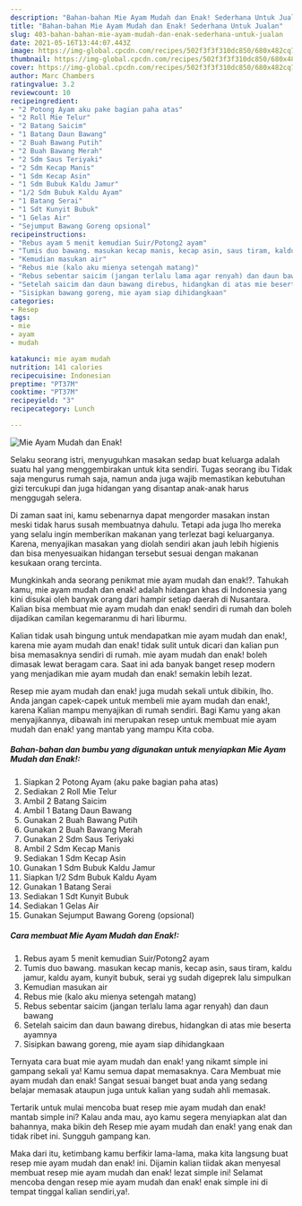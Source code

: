 ```yaml
---
description: "Bahan-bahan Mie Ayam Mudah dan Enak! Sederhana Untuk Jualan"
title: "Bahan-bahan Mie Ayam Mudah dan Enak! Sederhana Untuk Jualan"
slug: 403-bahan-bahan-mie-ayam-mudah-dan-enak-sederhana-untuk-jualan
date: 2021-05-16T13:44:07.443Z
image: https://img-global.cpcdn.com/recipes/502f3f3f310dc850/680x482cq70/mie-ayam-mudah-dan-enak-foto-resep-utama.jpg
thumbnail: https://img-global.cpcdn.com/recipes/502f3f3f310dc850/680x482cq70/mie-ayam-mudah-dan-enak-foto-resep-utama.jpg
cover: https://img-global.cpcdn.com/recipes/502f3f3f310dc850/680x482cq70/mie-ayam-mudah-dan-enak-foto-resep-utama.jpg
author: Marc Chambers
ratingvalue: 3.2
reviewcount: 10
recipeingredient:
- "2 Potong Ayam aku pake bagian paha atas"
- "2 Roll Mie Telur"
- "2 Batang Saicim"
- "1 Batang Daun Bawang"
- "2 Buah Bawang Putih"
- "2 Buah Bawang Merah"
- "2 Sdm Saus Teriyaki"
- "2 Sdm Kecap Manis"
- "1 Sdm Kecap Asin"
- "1 Sdm Bubuk Kaldu Jamur"
- "1/2 Sdm Bubuk Kaldu Ayam"
- "1 Batang Serai"
- "1 Sdt Kunyit Bubuk"
- "1 Gelas Air"
- "Sejumput Bawang Goreng opsional"
recipeinstructions:
- "Rebus ayam 5 menit kemudian Suir/Potong2 ayam"
- "Tumis duo bawang. masukan kecap manis, kecap asin, saus tiram, kaldu jamur, kaldu ayam, kunyit bubuk, serai yg sudah digeprek lalu simpulkan"
- "Kemudian masukan air"
- "Rebus mie (kalo aku mienya setengah matang)"
- "Rebus sebentar saicim (jangan terlalu lama agar renyah) dan daun bawang"
- "Setelah saicim dan daun bawang direbus, hidangkan di atas mie beserta ayamnya"
- "Sisipkan bawang goreng, mie ayam siap dihidangkaan"
categories:
- Resep
tags:
- mie
- ayam
- mudah

katakunci: mie ayam mudah 
nutrition: 141 calories
recipecuisine: Indonesian
preptime: "PT37M"
cooktime: "PT37M"
recipeyield: "3"
recipecategory: Lunch

---
```



![Mie Ayam Mudah dan Enak!](https://img-global.cpcdn.com/recipes/502f3f3f310dc850/680x482cq70/mie-ayam-mudah-dan-enak-foto-resep-utama.jpg)

Selaku seorang istri, menyuguhkan masakan sedap buat keluarga adalah suatu hal yang menggembirakan untuk kita sendiri. Tugas seorang ibu Tidak saja mengurus rumah saja, namun anda juga wajib memastikan kebutuhan gizi tercukupi dan juga hidangan yang disantap anak-anak harus menggugah selera.

Di zaman  saat ini, kamu sebenarnya dapat mengorder masakan instan meski tidak harus susah membuatnya dahulu. Tetapi ada juga lho mereka yang selalu ingin memberikan makanan yang terlezat bagi keluarganya. Karena, menyajikan masakan yang diolah sendiri akan jauh lebih higienis dan bisa menyesuaikan hidangan tersebut sesuai dengan makanan kesukaan orang tercinta. 



Mungkinkah anda seorang penikmat mie ayam mudah dan enak!?. Tahukah kamu, mie ayam mudah dan enak! adalah hidangan khas di Indonesia yang kini disukai oleh banyak orang dari hampir setiap daerah di Nusantara. Kalian bisa membuat mie ayam mudah dan enak! sendiri di rumah dan boleh dijadikan camilan kegemaranmu di hari liburmu.

Kalian tidak usah bingung untuk mendapatkan mie ayam mudah dan enak!, karena mie ayam mudah dan enak! tidak sulit untuk dicari dan kalian pun bisa memasaknya sendiri di rumah. mie ayam mudah dan enak! boleh dimasak lewat beragam cara. Saat ini ada banyak banget resep modern yang menjadikan mie ayam mudah dan enak! semakin lebih lezat.

Resep mie ayam mudah dan enak! juga mudah sekali untuk dibikin, lho. Anda jangan capek-capek untuk membeli mie ayam mudah dan enak!, karena Kalian mampu menyajikan di rumah sendiri. Bagi Kamu yang akan menyajikannya, dibawah ini merupakan resep untuk membuat mie ayam mudah dan enak! yang mantab yang mampu Kita coba.

<!--inarticleads1-->

##### Bahan-bahan dan bumbu yang digunakan untuk menyiapkan Mie Ayam Mudah dan Enak!:

1. Siapkan 2 Potong Ayam (aku pake bagian paha atas)
1. Sediakan 2 Roll Mie Telur
1. Ambil 2 Batang Saicim
1. Ambil 1 Batang Daun Bawang
1. Gunakan 2 Buah Bawang Putih
1. Gunakan 2 Buah Bawang Merah
1. Gunakan 2 Sdm Saus Teriyaki
1. Ambil 2 Sdm Kecap Manis
1. Sediakan 1 Sdm Kecap Asin
1. Gunakan 1 Sdm Bubuk Kaldu Jamur
1. Siapkan 1/2 Sdm Bubuk Kaldu Ayam
1. Gunakan 1 Batang Serai
1. Sediakan 1 Sdt Kunyit Bubuk
1. Sediakan 1 Gelas Air
1. Gunakan Sejumput Bawang Goreng (opsional)




<!--inarticleads2-->

##### Cara membuat Mie Ayam Mudah dan Enak!:

1. Rebus ayam 5 menit kemudian Suir/Potong2 ayam
1. Tumis duo bawang. masukan kecap manis, kecap asin, saus tiram, kaldu jamur, kaldu ayam, kunyit bubuk, serai yg sudah digeprek lalu simpulkan
1. Kemudian masukan air
1. Rebus mie (kalo aku mienya setengah matang)
1. Rebus sebentar saicim (jangan terlalu lama agar renyah) dan daun bawang
1. Setelah saicim dan daun bawang direbus, hidangkan di atas mie beserta ayamnya
1. Sisipkan bawang goreng, mie ayam siap dihidangkaan




Ternyata cara buat mie ayam mudah dan enak! yang nikamt simple ini gampang sekali ya! Kamu semua dapat memasaknya. Cara Membuat mie ayam mudah dan enak! Sangat sesuai banget buat anda yang sedang belajar memasak ataupun juga untuk kalian yang sudah ahli memasak.

Tertarik untuk mulai mencoba buat resep mie ayam mudah dan enak! mantab simple ini? Kalau anda mau, ayo kamu segera menyiapkan alat dan bahannya, maka bikin deh Resep mie ayam mudah dan enak! yang enak dan tidak ribet ini. Sungguh gampang kan. 

Maka dari itu, ketimbang kamu berfikir lama-lama, maka kita langsung buat resep mie ayam mudah dan enak! ini. Dijamin kalian tiidak akan menyesal membuat resep mie ayam mudah dan enak! lezat simple ini! Selamat mencoba dengan resep mie ayam mudah dan enak! enak simple ini di tempat tinggal kalian sendiri,ya!.

